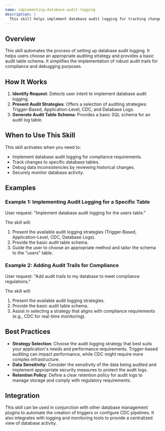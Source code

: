 ```yaml
---
name: implementing-database-audit-logging
description: |
  This skill helps implement database audit logging for tracking changes and ensuring compliance. It is triggered when the user requests to "implement database audit logging", "add audit trails", "track database changes", or mentions "audit_log" in relation to a database. The skill provides options for trigger-based auditing, application-level logging, Change Data Capture (CDC), and parsing database logs. It generates a basic audit table schema and guides the user through selecting the appropriate auditing strategy.
---
```


## Overview

This skill automates the process of setting up database audit logging. It helps users choose an appropriate auditing strategy and provides a basic audit table schema. It simplifies the implementation of robust audit trails for compliance and debugging purposes.

## How It Works

1. **Identify Request**: Detects user intent to implement database audit logging.
2. **Present Audit Strategies**: Offers a selection of auditing strategies: Trigger-Based, Application-Level, CDC, and Database Logs.
3. **Generate Audit Table Schema**: Provides a basic SQL schema for an audit log table.

## When to Use This Skill

This skill activates when you need to:
- Implement database audit logging for compliance requirements.
- Track changes to specific database tables.
- Debug data inconsistencies by reviewing historical changes.
- Securely monitor database activity.

## Examples

### Example 1: Implementing Audit Logging for a Specific Table

User request: "Implement database audit logging for the users table."

The skill will:
1. Present the available audit logging strategies (Trigger-Based, Application-Level, CDC, Database Logs).
2. Provide the basic audit table schema.
3. Guide the user to choose an appropriate method and tailor the schema to the "users" table.

### Example 2: Adding Audit Trails for Compliance

User request: "Add audit trails to my database to meet compliance regulations."

The skill will:
1. Present the available audit logging strategies.
2. Provide the basic audit table schema.
3. Assist in selecting a strategy that aligns with compliance requirements (e.g., CDC for real-time monitoring).

## Best Practices

- **Strategy Selection**: Choose the audit logging strategy that best suits your application's needs and performance requirements. Trigger-based auditing can impact performance, while CDC might require more complex infrastructure.
- **Data Sensitivity**: Consider the sensitivity of the data being audited and implement appropriate security measures to protect the audit logs.
- **Retention Policy**: Define a clear retention policy for audit logs to manage storage and comply with regulatory requirements.

## Integration

This skill can be used in conjunction with other database management plugins to automate the creation of triggers or configure CDC pipelines. It also integrates with logging and monitoring tools to provide a centralized view of database activity.